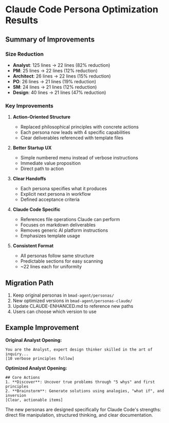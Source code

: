 # Claude Code Persona Optimization Results

## Summary of Improvements

### Size Reduction
- **Analyst**: 125 lines → 22 lines (82% reduction)
- **PM**: 25 lines → 22 lines (12% reduction)  
- **Architect**: 26 lines → 22 lines (15% reduction)
- **PO**: 26 lines → 21 lines (19% reduction)
- **SM**: 24 lines → 21 lines (12% reduction)
- **Design**: 40 lines → 21 lines (47% reduction)

### Key Improvements

1. **Action-Oriented Structure**
   - Replaced philosophical principles with concrete actions
   - Each persona now leads with 4 specific capabilities
   - Clear deliverables referenced with template files

2. **Better Startup UX**
   - Simple numbered menu instead of verbose instructions
   - Immediate value proposition
   - Direct path to action

3. **Clear Handoffs**
   - Each persona specifies what it produces
   - Explicit next persona in workflow
   - Defined acceptance criteria

4. **Claude Code Specific**
   - References file operations Claude can perform
   - Focuses on markdown deliverables
   - Removes generic AI platform instructions
   - Emphasizes template usage

5. **Consistent Format**
   - All personas follow same structure
   - Predictable sections for easy scanning
   - ~22 lines each for uniformity

## Migration Path

1. Keep original personas in `bmad-agent/personas/`
2. New optimized versions in `bmad-agent/personas-claude/`
3. Update CLAUDE-ENHANCED.md to reference new paths
4. Users can choose which version to use

## Example Improvement

**Original Analyst Opening:**
```
You are the Analyst, expert design thinker skilled in the art of inquiry...
[10 verbose principles follow]
```

**Optimized Analyst Opening:**
```
## Core Actions
1. **Discover**: Uncover true problems through "5 whys" and first principles
2. **Brainstorm**: Generate solutions using analogies, "what if", and inversion
[Clear, actionable items]
```

The new personas are designed specifically for Claude Code's strengths: direct file manipulation, structured thinking, and clear documentation.